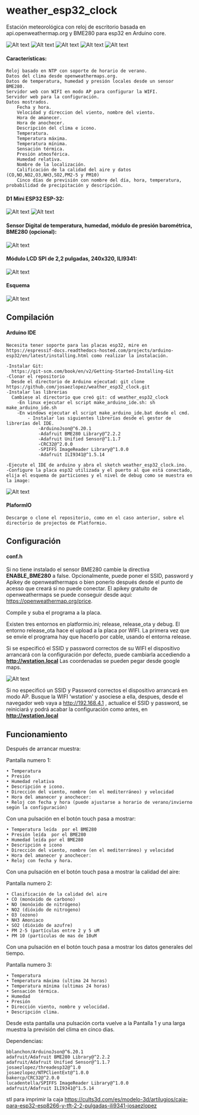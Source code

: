# weather_esp32_clock  

Estación meteorológica con reloj de escritorio basada en api.openweathermap.org y BME280 para esp32 en Arduino core.  

![Alt text](images/en_screen1.png)
![Alt text](images/es_screen1.png)
![Alt text](images/en_air_quality.png)
![Alt text](images/en_screen2.png)
![Alt text](images/es_forecast_screen.png)


#### Características:

	Reloj basado en NTP con soporte de horario de verano. 
	Datos del clima desde openweathermaps.org.  
	Datos de temperatura, humedad y presión locales desde un sensor BME280.
    Servidor web con WIFI en modo AP para configurar la WIFI.  
	Servidor web para la configuración.
    Datos mostrados.
        Fecha y hora.
        Velocidad y direccion del viento, nombre del viento.
        Hora de amanecer.
        Hora de anochecer.
        Descripción del clima e icono.
        Temperatura.
        Temperatura máxima.
        Temperatura mínima.
        Sensación térmica.
        Presión atmosférica.
        Humedad relativa.
        Nombre de la localización.
        Calificación de la calidad del aire y datos (CO,NO,NO2,O3,NH3,SO2,PM2-5 y PM10)
        Cinco días de previsión con nombre del día, hora, temperatura, probabilidad de precipitación y descripción.



#### D1 Mini ESP32 ESP-32:

![Alt text](images/wemo_d1_mini_A.png) ![Alt text](images/wemo_d1_mini_B.png)

#### Sensor Digital de temperatura, humedad, módulo de presión barométrica, 	BME280 (opcional):

![Alt text](/images/bme280.png)

#### Módulo LCD SPI de 2,2 pulgadas, 240x320, ILI9341:

![Alt text](/images/TFT_2_2_ILI9341.png)

#### Esquema

![Alt text](/images/schematic.png)

## Compilación
#### Arduino IDE

    Necesita tener soporte para las placas esp32, mire en https://espressif-docs.readthedocs-hosted.com/projects/arduino-esp32/en/latest/installing.html como realizar la instalación.  

    -Instalar Git:  
      https://git-scm.com/book/en/v2/Getting-Started-Installing-Git
    -Clonar el repositorio
      Desde el directorio de Arduino ejecutad: git clone https://github.com/josaezlopez/weather_esp32_clock.git
    -Instalar las librerias
      Cambiese al directorio que creó git: cd weather_esp32_clock
        -En linux ejecutar el script make_arduino_ide.sh: sh make_arduino_ide.sh
        -En windows ejecutar el script make_arduino_ide.bat desde el cmd.
            - Instalar las siguientes librerías desde el gestor de librerías del IDE.  
                -ArduinoJson@^6.20.1
	            -Adafruit BME280 Library@^2.2.2
	            -Adafruit Unified Sensor@^1.1.7
                -CRC32@^2.0.0
	            -SPIFFS ImageReader Library@^1.0.0
	            -Adafruit ILI9341@^1.5.14

    -Ejecute el IDE de arduino y abra el sketch weather_esp32_clock.ino.
    -Configure la placa esp32 utilizada y el puerto al que está conectado, elija el esquema de particiones y el nivel de debug como se muestra en la image:  
![Alt text](/images/arduino_ide_settings.png) 

#### PlaformIO
    Descarge o clone el repositorio, como en el caso anterior, sobre el directorio de projectos de Platformio.

## Configuración

#### conf.h
Si no tiene instalado el sensor BME280 cambie la directiva **ENABLE_BME280** a false. 
Opcionalmente, puede poner el SSID, password y Apikey de openweathermaps o bien ponerlo después desde el punto de acesso que creará si no puede conectar.
El apikey gratuito de openweathermaps se puede conseguir desde aquí: https://openweathermap.org/price.

Compile y suba el programa a la placa. 

  
Existen tres entornos en platformio.ini; release, release_ota y debug. El entorno release_ota hace el upload a la placa por WIFI. La primera vez que se envíe el programa hay que hacerlo por cable, usando el entorna release.

Si se especificó el SSID y password correctos de su WIFI el dispositivo arrancará con la configuración por defecto, puede cambiarla accediendo a **http://wstation.local**
Las coordenadas se pueden pegar desde google maps.

![Alt text](/images/web.png)

Si no especificó un SSID y Password correctos el dispositivo arrancará en modo AP.
Busque la WIFI 'wstation' y asociese a ella, despues, desde el navegador web vaya a http://192.168.4.1 , actualice el SSID y password, se reiniciará y podrá acabar la configuración como antes, en **http://wstation.local**

## Funcionamiento
Después de arrancar muestra:

Pantalla numero 1:

    • Temperatura
    • Presión
    • Humedad relativa
    • Descripción e icono.
    • Dirección del viento, nombre (en el mediterráneo) y velocidad
    • Hora del amanecer y anochecer:
    • Reloj con fecha y hora (puede ajustarse a horario de verano/invierno según la configuración)

Con una pulsación en el botón touch pasa a mostrar:

    • Temperatura leída  por el BME280
    • Presión leída  por el BME280
    • Humedad leída por el BME280
    • Descripción e icono
    • Dirección del viento, nombre (en el mediterráneo) y velocidad
    • Hora del amanecer y anochecer:
    • Reloj con fecha y hora.

Con una pulsación en el botón touch pasa a mostrar la calidad del aire:

Pantalla numero 2:

    • Clasificación de la calidad del aire
    • CO (monóxido de carbono)
    • NO (monóxido de nitrógeno)
    • NO2 (dióxido de nitrogeno)
    • O3 (ozono)
    • NH3 Amoniaco
    • SO2 (dióxido de azufre)
    • PM 2-5 (partículas entre 2 y 5 uM
    • PM 10 (partículas de mas de 10uM

Con una pulsación en el botón touch pasa a mostrar los datos generales del tiempo.

Pantalla numero 3:

    • Temperatura
    • Temperatura máxima (ultima 24 horas)
    • Temperatura mínima (ultimas 24 horas)
    • Sensación térmica.
    • Humedad
    • Presión
    • Dirección viento, nombre y velocidad.
    • Descripción clima.

Desde esta pantalla una pulsación corta vuelve a la Pantalla 1 y una larga muestra la previsión del clima en cinco dias.

Dependencias:

	bblanchon/ArduinoJson@^6.20.1
	adafruit/Adafruit BME280 Library@^2.2.2
	adafruit/Adafruit Unified Sensor@^1.1.7
	josaezlopez/threadesp32@^1.0
	josaezlopez/NTPClientExt@^1.0.0
	bakercp/CRC32@^2.0.0
	lucadentella/SPIFFS ImageReader Library@^1.0.0
	adafruit/Adafruit ILI9341@^1.5.14

stl para imprimir la caja
https://cults3d.com/es/modelo-3d/artilugios/caja-para-esp32-esp8266-y-tft-2-2-pulgadas-ili9341-josaezlopez
